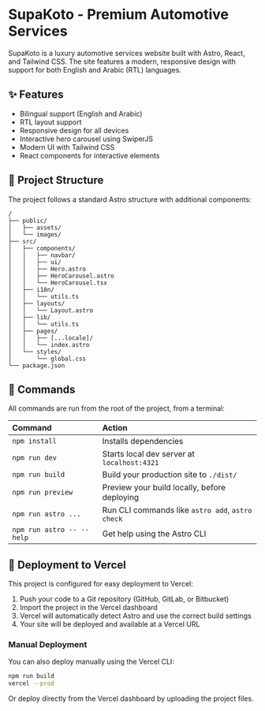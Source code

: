 # SupaKoto - Premium Automotive Services

SupaKoto is a luxury automotive services website built with Astro, React, and Tailwind CSS. The site features a modern, responsive design with support for both English and Arabic (RTL) languages.

## ✨ Features

- Bilingual support (English and Arabic)
- RTL layout support
- Responsive design for all devices
- Interactive hero carousel using SwiperJS
- Modern UI with Tailwind CSS
- React components for interactive elements

## 🚀 Project Structure

The project follows a standard Astro structure with additional components:

```text
/
├── public/
│   ├── assets/
│   └── images/
├── src/
│   ├── components/
│   │   ├── navbar/
│   │   ├── ui/
│   │   ├── Hero.astro
│   │   ├── HeroCarousel.astro
│   │   └── HeroCarousel.tsx
│   ├── i18n/
│   │   └── utils.ts
│   ├── layouts/
│   │   └── Layout.astro
│   ├── lib/
│   │   └── utils.ts
│   ├── pages/
│   │   ├── [...locale]/
│   │   └── index.astro
│   └── styles/
│       └── global.css
└── package.json
```

## 🧞 Commands

All commands are run from the root of the project, from a terminal:

| Command                   | Action                                           |
| :------------------------ | :----------------------------------------------- |
| `npm install`             | Installs dependencies                            |
| `npm run dev`             | Starts local dev server at `localhost:4321`      |
| `npm run build`           | Build your production site to `./dist/`          |
| `npm run preview`         | Preview your build locally, before deploying     |
| `npm run astro ...`       | Run CLI commands like `astro add`, `astro check` |
| `npm run astro -- --help` | Get help using the Astro CLI                     |

## 🚀 Deployment to Vercel

This project is configured for easy deployment to Vercel:

1. Push your code to a Git repository (GitHub, GitLab, or Bitbucket)
2. Import the project in the Vercel dashboard
3. Vercel will automatically detect Astro and use the correct build settings
4. Your site will be deployed and available at a Vercel URL

### Manual Deployment

You can also deploy manually using the Vercel CLI:

```bash
npm run build
vercel --prod
```

Or deploy directly from the Vercel dashboard by uploading the project files.
